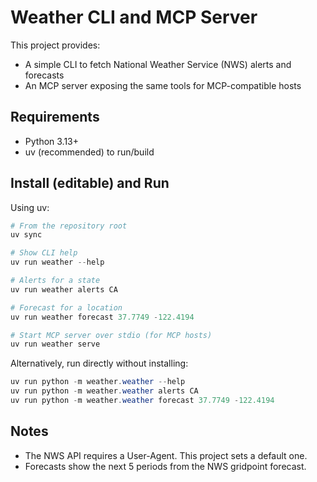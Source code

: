 Weather CLI and MCP Server
==========================

This project provides:

- A simple CLI to fetch National Weather Service (NWS) alerts and forecasts
- An MCP server exposing the same tools for MCP-compatible hosts

Requirements
------------
- Python 3.13+
- uv (recommended) to run/build

Install (editable) and Run
--------------------------

Using uv:

```powershell
# From the repository root
uv sync

# Show CLI help
uv run weather --help

# Alerts for a state
uv run weather alerts CA

# Forecast for a location
uv run weather forecast 37.7749 -122.4194

# Start MCP server over stdio (for MCP hosts)
uv run weather serve
```

Alternatively, run directly without installing:

```powershell
uv run python -m weather.weather --help
uv run python -m weather.weather alerts CA
uv run python -m weather.weather forecast 37.7749 -122.4194
```

Notes
-----
- The NWS API requires a User-Agent. This project sets a default one.
- Forecasts show the next 5 periods from the NWS gridpoint forecast.
